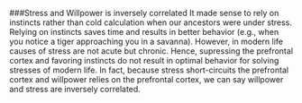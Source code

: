 ###Stress and Willpower is inversely correlated
It made sense to rely on instincts rather than cold calculation when our ancestors were under stress. Relying on instincts saves time and results in better behavior (e.g., when you notice a tiger approaching you in a savanna). However, in modern life causes of stress are not acute but chronic. Hence, supressing the prefrontal cortex and favoring instincts do not result in optimal behavior for solving stresses of modern life. In fact, because stress short-circuits the prefrontal cortex and willpower relies on the prefrontal cortex, we can say willpower and stress are inversely correlated.